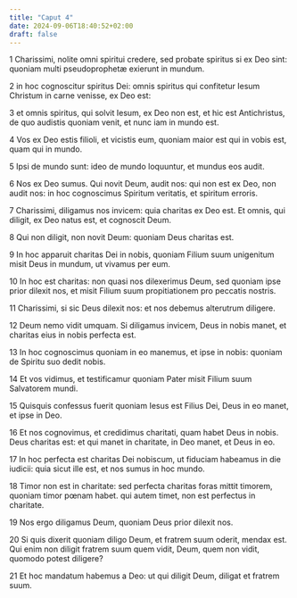 ```yaml
---
title: "Caput 4"
date: 2024-09-06T18:40:52+02:00
draft: false
---
```




1 Charissimi, nolite omni spiritui credere, sed probate spiritus si ex Deo sint: quoniam multi pseudoprophetæ exierunt in mundum.

2 in hoc cognoscitur spiritus Dei: omnis spiritus qui confitetur Iesum Christum in carne venisse, ex Deo est:

3 et omnis spiritus, qui solvit Iesum, ex Deo non est, et hic est Antichristus, de quo audistis quoniam venit, et nunc iam in mundo est.

4 Vos ex Deo estis filioli, et vicistis eum, quoniam maior est qui in vobis est, quam qui in mundo.

5 Ipsi de mundo sunt: ideo de mundo loquuntur, et mundus eos audit.

6 Nos ex Deo sumus. Qui novit Deum, audit nos: qui non est ex Deo, non audit nos: in hoc cognoscimus Spiritum veritatis, et spiritum erroris.

7 Charissimi, diligamus nos invicem: quia charitas ex Deo est. Et omnis, qui diligit, ex Deo natus est, et cognoscit Deum.

8 Qui non diligit, non novit Deum: quoniam Deus charitas est.

9 In hoc apparuit charitas Dei in nobis, quoniam Filium suum unigenitum misit Deus in mundum, ut vivamus per eum.

10 In hoc est charitas: non quasi nos dilexerimus Deum, sed quoniam ipse prior dilexit nos, et misit Filium suum propitiationem pro peccatis nostris.

11 Charissimi, si sic Deus dilexit nos: et nos debemus alterutrum diligere.

12 Deum nemo vidit umquam. Si diligamus invicem, Deus in nobis manet, et charitas eius in nobis perfecta est.

13 In hoc cognoscimus quoniam in eo manemus, et ipse in nobis: quoniam de Spiritu suo dedit nobis.

14 Et vos vidimus, et testificamur quoniam Pater misit Filium suum Salvatorem mundi.

15 Quisquis confessus fuerit quoniam Iesus est Filius Dei, Deus in eo manet, et ipse in Deo.

16 Et nos cognovimus, et credidimus charitati, quam habet Deus in nobis. Deus charitas est: et qui manet in charitate, in Deo manet, et Deus in eo.

17 In hoc perfecta est charitas Dei nobiscum, ut fiduciam habeamus in die iudicii: quia sicut ille est, et nos sumus in hoc mundo.

18 Timor non est in charitate: sed perfecta charitas foras mittit timorem, quoniam timor pœnam habet. qui autem timet, non est perfectus in charitate.

19 Nos ergo diligamus Deum, quoniam Deus prior dilexit nos.

20 Si quis dixerit quoniam diligo Deum, et fratrem suum oderit, mendax est. Qui enim non diligit fratrem suum quem vidit, Deum, quem non vidit, quomodo potest diligere?

21 Et hoc mandatum habemus a Deo: ut qui diligit Deum, diligat et fratrem suum.

